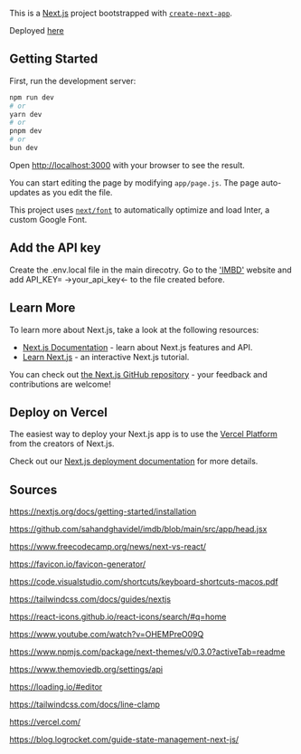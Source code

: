 This is a [Next.js](https://nextjs.org/) project bootstrapped with [`create-next-app`](https://github.com/vercel/next.js/tree/canary/packages/create-next-app).

Deployed [here](https://geek-db-matleszs-projects.vercel.app/)

## Getting Started

First, run the development server:

```bash
npm run dev
# or
yarn dev
# or
pnpm dev
# or
bun dev
```

Open [http://localhost:3000](http://localhost:3000) with your browser to see the result.

You can start editing the page by modifying `app/page.js`. The page auto-updates as you edit the file.

This project uses [`next/font`](https://nextjs.org/docs/basic-features/font-optimization) to automatically optimize and load Inter, a custom Google Font.

## Add the API key

Create the .env.local file in the main direcotry.
Go to the ['IMBD'](https://www.themoviedb.org/settings/api) website and add API_KEY= ->your_api_key<-
to the file created before.

## Learn More

To learn more about Next.js, take a look at the following resources:

- [Next.js Documentation](https://nextjs.org/docs) - learn about Next.js features and API.
- [Learn Next.js](https://nextjs.org/learn) - an interactive Next.js tutorial.

You can check out [the Next.js GitHub repository](https://github.com/vercel/next.js/) - your feedback and contributions are welcome!

## Deploy on Vercel

The easiest way to deploy your Next.js app is to use the [Vercel Platform](https://vercel.com/new?utm_medium=default-template&filter=next.js&utm_source=create-next-app&utm_campaign=create-next-app-readme) from the creators of Next.js.

Check out our [Next.js deployment documentation](https://nextjs.org/docs/deployment) for more details.

## Sources

https://nextjs.org/docs/getting-started/installation

https://github.com/sahandghavidel/imdb/blob/main/src/app/head.jsx

https://www.freecodecamp.org/news/next-vs-react/

https://favicon.io/favicon-generator/

https://code.visualstudio.com/shortcuts/keyboard-shortcuts-macos.pdf

https://tailwindcss.com/docs/guides/nextjs

https://react-icons.github.io/react-icons/search/#q=home

https://www.youtube.com/watch?v=OHEMPreO09Q

https://www.npmjs.com/package/next-themes/v/0.3.0?activeTab=readme

https://www.themoviedb.org/settings/api

https://loading.io/#editor

https://tailwindcss.com/docs/line-clamp

https://vercel.com/

https://blog.logrocket.com/guide-state-management-next-js/
